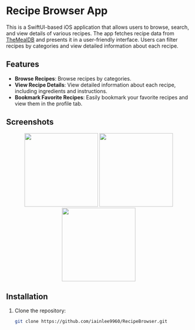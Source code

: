 # Recipe Browser App

This is a SwiftUI-based iOS application that allows users to browse, search, and view details of various recipes. The app fetches recipe data from [TheMealDB](https://www.themealdb.com/api.php) and presents it in a user-friendly interface. Users can filter recipes by categories and view detailed information about each recipe.

## Features

- **Browse Recipes**: Browse recipes by categories.
- **View Recipe Details**: View detailed information about each recipe, including ingredients and instructions.
- **Bookmark Favorite Recipes**: Easily bookmark your favorite recipes and view them in the profile tab.

## Screenshots

<p align="center">
  <img src="https://github.com/user-attachments/assets/46a79a03-a209-4a71-a353-113e2d565190" width="200">
  <img src="https://github.com/user-attachments/assets/d039585a-977c-42d8-ba11-fa9428fc88cc" width="200">
  <img src="https://github.com/user-attachments/assets/92de3068-311a-4bae-b2c5-8d50d85bc29c" width="200">
</p>

## Installation

1. Clone the repository:

   ```bash
   git clone https://github.com/iainlee9960/RecipeBrowser.git
